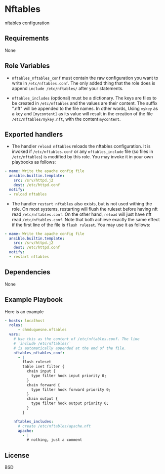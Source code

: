 Nftables
========

nftables configuration

Requirements
------------

None

Role Variables
--------------

* `nftables_nftables_conf` must contain the raw configuration you want to
  write in `/etc/nftables.conf`. The only added thing that the role does
  is append `include /etc/nftables/` after your statements.

* `nftables_includes` (optional) must be a dictionary. The keys are files
  to be created in `/etc/nftables` and the values are their content. The
  suffix ".nft" will be appended to the file names. In other words, Using
  `mykey` as a key and `[mycontent]` as its value will result in the
  creation of the file `/etc/nftables/mykey.nft`, with the content
  `mycontent`.

Exported handlers
-----------------

* The handler `reload nftables` reloads the nftables configuration. It is
  invoked if `/etc/nftables.conf` or any `nftables_include` file (so files
  in `/etc/nftables`) is modified by this role. You may invoke it in your
  own playbooks as follows:

```YAML
- name: Write the apache config file
  ansible.builtin.template:
    src: /srv/httpd.j2
    dest: /etc/httpd.conf
  notify:
  - reload nftables
```

* The handler `restart nftables` also exists, but is not used withing the
  role. On most systems, restarting will flush the ruleset before having
  nft read `/etc/nftables.conf`. On the other hand, `reload` will just
  have nft read `/etc/nftables.conf`. Note that both achieve exactly the
  same effect if the first line of the file is `flush ruleset`. You may
  use it as follows:

```YAML
- name: Write the apache config file
  ansible.builtin.template:
    src: /srv/httpd.j2
    dest: /etc/httpd.conf
  notify:
  - restart nftables
```

Dependencies
------------

None

Example Playbook
----------------

Here is an example

```YAML
- hosts: localhost
  roles:
      - chmduquesne.nftables
  vars:
    # Use this as the content of /etc/nftables.conf. The line
    # `include /etc/nftables/`
    # is automatically appended at the end of the file.
    nftables_nftables_conf:
      - |
        flush ruleset
        table inet filter {
          chain input {
            type filter hook input priority 0;
          }
          chain forward {
            type filter hook forward priority 0;
          }
          chain output {
            type filter hook output priority 0;
          }
        }

    nftables_includes:
      # create /etc/nftables/apache.nft
      apache:
        - |
          # nothing, just a comment
```

License
-------

BSD
